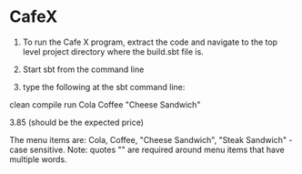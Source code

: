 # CafeX

1. To run the Cafe X program, extract the code and navigate to the top level project directory where the build.sbt file is.

2. Start sbt from the command line 

3. type the following at the sbt command line:

clean
compile
run Cola Coffee "Cheese Sandwich"

3.85 (should be the expected price)
   
The menu items are: Cola, Coffee, "Cheese Sandwich", "Steak Sandwich" - case sensitive.
Note: quotes "" are required around menu items that have multiple words.
  

